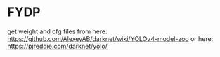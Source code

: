 # FYDP

get weight and cfg files from here: https://github.com/AlexeyAB/darknet/wiki/YOLOv4-model-zoo
or here: https://pjreddie.com/darknet/yolo/ 

